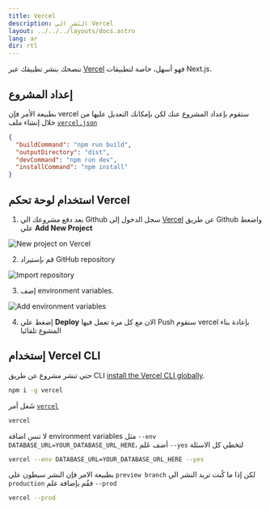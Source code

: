 ```yaml
---
title: Vercel
description: النَشر الي Vercel
layout: ../../../layouts/docs.astro
lang: ar
dir: rtl
---
```


ننصحك بنشر تطبيقك عبر [Vercel](https://vercel.com/?utm_source=t3-oss&utm_campaign=oss) فهو أسهل، خاصة لتطبيقات Next.js.

## إعداد المشروع

بطبيعة الأمر فإن vercel ستقوم بإعداد المشروع عنك لكن بإمكانك التعديل عليها من خلال إنشاء ملف [`vercel.json`](https://vercel.com/docs/project-configuration)

```json
{
  "buildCommand": "npm run build",
  "outputDirectory": "dist",
  "devCommand": "npm run dev",
  "installCommand": "npm install"
}
```

## استخدام لوحة تحكم Vercel

1. بعد دفع مشروعك الي Github سجل الدخول إلى [Vercel](https://vercel.com/?utm_source=t3-oss&utm_campaign=oss) عن طريق Github واضغط علي **Add New Project**

![New project on Vercel](/images/vercel-new-project.webp)

2. قم بإستيراد GitHub repository

![Import repository](/images/vercel-import-project.webp)

3. إضف environment variables.

![Add environment variables](/images/vercel-env-vars.webp)

4. إضغط علي **Deploy** الان مع كل مرة تعمل فيها Push ستقوم vercel بإعادة بناء المشوع تلقائيا

## إستخدام Vercel CLI

حتي تنشر مشروع عن طريق CLI [install the Vercel CLI globally](https://vercel.com/docs/cli#installing-vercel-cli).

```bash
npm i -g vercel
```

شَغل أمر [`vercel`](https://vercel.com/docs/cli/deploying-from-cli)

```bash
vercel
```

لا تنس اضافة environment variables مثل `--env DATABASE_URL=YOUR_DATABASE_URL_HERE`، أضف عَلم `--yes` لتخطي كل الاسئلة

```bash
vercel --env DATABASE_URL=YOUR_DATABASE_URL_HERE --yes
```
بطبيعة الامر فإن النشر سيطون علي `preview branch` لكن إذا ما كُنت تريد النشر الي `production` فقُم بإضافة علم `--prod`

```bash
vercel --prod
```
